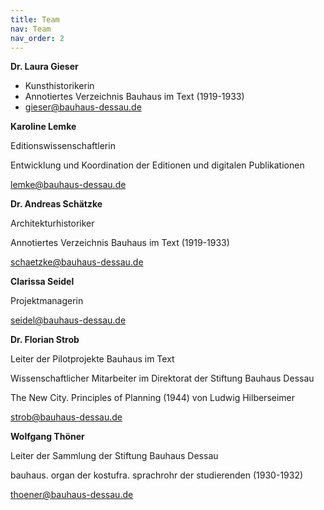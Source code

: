 ```yaml
---
title: Team
nav: Team
nav_order: 2
---
```


**Dr. Laura Gieser**

- Kunsthistorikerin
- Annotiertes Verzeichnis Bauhaus im Text (1919-1933)
- gieser@bauhaus-dessau.de


**Karoline Lemke**

Editionswissenschaftlerin

Entwicklung und Koordination der Editionen und digitalen Publikationen

lemke@bauhaus-dessau.de


**Dr. Andreas Schätzke**

Architekturhistoriker

Annotiertes Verzeichnis Bauhaus im Text (1919-1933)

schaetzke@bauhaus-dessau.de


**Clarissa Seidel**

Projektmanagerin

seidel@bauhaus-dessau.de


**Dr. Florian Strob**

Leiter der Pilotprojekte Bauhaus im Text

Wissenschaftlicher Mitarbeiter im Direktorat der Stiftung Bauhaus Dessau

The New City. Principles of Planning (1944) von Ludwig Hilberseimer

strob@bauhaus-dessau.de


**Wolfgang Thöner**

Leiter der Sammlung der Stiftung Bauhaus Dessau

bauhaus. organ der kostufra. sprachrohr der studierenden (1930-1932)

thoener@bauhaus-dessau.de
